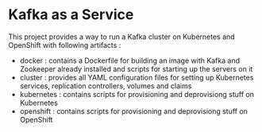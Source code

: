 # Kafka as a Service

This project provides a way to run a Kafka cluster on Kubernetes and OpenShift with following artifacts :

* docker : contains a Dockerfile for building an image with Kafka and Zookeeper already installed and scripts for starting up the servers on it
* cluster : provides all YAML configuration files for setting up Kubernetes services, replication controllers, volumes and claims
* kubernetes : contains scripts for provisioning and deprovisiong stuff on Kubernetes
* openshift : contains scripts for provisioning and deprovisiong stuff on OpenShift
